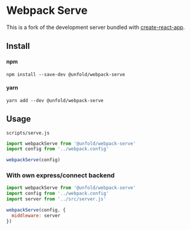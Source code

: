 # Webpack Serve

This is a fork of the development server bundled with [create-react-app](https://github.com/facebookincubator/create-react-app). 

## Install
#### npm
`npm install --save-dev @unfold/webpack-serve`
#### yarn
`yarn add --dev @unfold/webpack-serve`

## Usage
`scripts/serve.js`
```js
import webpackServe from '@unfold/webpack-serve'
import config from '../webpack.config'

webpackServe(config)
```

### With own express/connect backend
```js
import webpackServe from '@unfold/webpack-serve'
import config from '../webpack.config'
import server from '../src/server.js'

webpackServe(config, { 
  middleware: server
})
```
